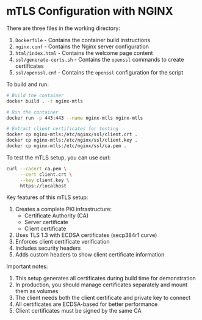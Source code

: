 # mTLS Configuration with NGINX

There are three files in the working directory:

1. `Dockerfile` - Contains the container build instructions
2. `nginx.conf` - Contains the Nginx server configuration
3. `html/index.html` - Contains the welcome page content
4. `ssl/generate-certs.sh` - Contains the `openssl` commands to create certificates
5. `ssl/openssl.cnf` - Contains the `openssl` configuration for the script

To build and run:

```bash
# Build the container
docker build . -t nginx-mtls

# Run the container
docker run -p 443:443 --name nginx-mtls nginx-mtls

# Extract client certificates for testing
docker cp nginx-mtls:/etc/nginx/ssl/client.crt .
docker cp nginx-mtls:/etc/nginx/ssl/client.key .
docker cp nginx-mtls:/etc/nginx/ssl/ca.pem .
```

To test the mTLS setup, you can use curl:

```bash
curl --cacert ca.pem \
     --cert client.crt \
     --key client.key \
     https://localhost
```

Key features of this mTLS setup:

1. Creates a complete PKI infrastructure:
   - Certificate Authority (CA)
   - Server certificate
   - Client certificate
2. Uses TLS 1.3 with ECDSA certificates (secp384r1 curve)
3. Enforces client certificate verification
4. Includes security headers
5. Adds custom headers to show client certificate information

Important notes:

1. This setup generates all certificates during build time for demonstration
2. In production, you should manage certificates separately and mount them as volumes
3. The client needs both the client certificate and private key to connect
4. All certificates are ECDSA-based for better performance
5. Client certificates must be signed by the same CA